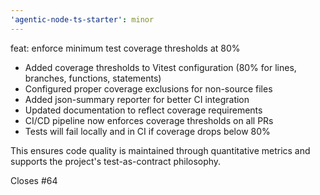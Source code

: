 ```yaml
---
'agentic-node-ts-starter': minor
---
```


feat: enforce minimum test coverage thresholds at 80%

- Added coverage thresholds to Vitest configuration (80% for lines, branches, functions, statements)
- Configured proper coverage exclusions for non-source files
- Added json-summary reporter for better CI integration
- Updated documentation to reflect coverage requirements
- CI/CD pipeline now enforces coverage thresholds on all PRs
- Tests will fail locally and in CI if coverage drops below 80%

This ensures code quality is maintained through quantitative metrics and supports the project's test-as-contract philosophy.

Closes #64
